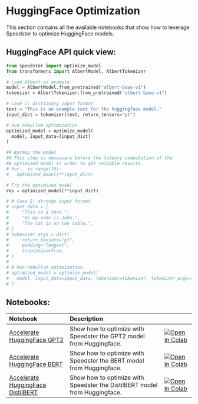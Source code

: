 # **HuggingFace Optimization**

This section contains all the available notebooks that show how to leverage Speedster to optimize HuggingFace models.

## HuggingFace API quick view:

``` python
from speedster import optimize_model
from transformers import AlbertModel, AlbertTokenizer

# Load Albert as example
model = AlbertModel.from_pretrained("albert-base-v1")
tokenizer = AlbertTokenizer.from_pretrained("albert-base-v1")

# Case 1: dictionary input format
text = "This is an example text for the huggingface model."
input_dict = tokenizer(text, return_tensors="pt")

# Run nebullvm optimization
optimized_model = optimize_model(
  model, input_data=[input_dict]
)

## Warmup the model
## This step is necessary before the latency computation of the 
## optimized model in order to get reliable results.
# for _ in range(10):
#   optimized_model(**input_dict)

# Try the optimized model
res = optimized_model(**input_dict)

# # Case 2: strings input format
# input_data = [
#     "This is a test.",
#     "Hi my name is John.",
#     "The cat is on the table.",
# ]
# tokenizer_args = dict(
#     return_tensors="pt",
#     padding="longest",
#     truncation=True,
# )
# 
# # Run nebullvm optimization
# optimized_model = optimize_model(
#   model, input_data=input_data, tokenizer=tokenizer, tokenizer_args=tokenizer_args
# )
```

## Notebooks:
| Notebook                                                                                                                                                                | Description                                                               |                                                                                                                                                                                                                                                                                                             |
|:------------------------------------------------------------------------------------------------------------------------------------------------------------------------|:--------------------------------------------------------------------------|:------------------------------------------------------------------------------------------------------------------------------------------------------------------------------------------------------------------------------------------------------------------------------------------------------------|
| [Accelerate HuggingFace GPT2](https://github.com/nebuly-ai/nebullvm/blob/main/notebooks/speedster/pytorch/Accelerate_Hugging_Face_GPT2_with_Speedster.ipynb)            | Show how to optimize with Speedster the GPT2 model from Huggingface.      | [![Open In Colab](https://colab.research.google.com/assets/colab-badge.svg)](https://colab.research.google.com/drive/1TIylOv6JCMXI_MPBdtGKqiTK8RS66ioh?usp=sharing) |
| [Accelerate HuggingFace BERT](https://github.com/nebuly-ai/nebullvm/blob/main/notebooks/speedster/pytorch/Accelerate_Hugging_Face_BERT_with_Speedster.ipynb)             | Show how to optimize with Speedster the BERT model from Huggingface.       | [![Open In Colab](https://colab.research.google.com/assets/colab-badge.svg)](https://colab.research.google.com/drive/1dGCVfX7LW-15n5FyCE3wAyX1jtX3jwKJ?usp=sharing) |
| [Accelerate HuggingFace DistilBERT](https://github.com/nebuly-ai/nebullvm/blob/main/notebooks/speedster/pytorch/Accelerate_Hugging_Face_DistilBERT_with_Speedster.ipynb) | Show how to optimize with Speedster the DistilBERT model from Huggingface. | [![Open In Colab](https://colab.research.google.com/assets/colab-badge.svg)](https://colab.research.google.com/drive/1O6oHzGDKxOoTd2FCLnzqlFND5zFJyXy9?usp=sharing) |

